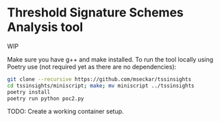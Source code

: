 # Threshold Signature Schemes Analysis tool
WIP

Make sure you have g++ and make installed.
To run the tool locally using Poetry use (not required yet as there are no dependencies):
```bash
git clone --recursive https://github.com/mseckar/tssinsights
cd tssinsights/miniscript; make; mv miniscript ../tssinsights
poetry install
poetry run python poc2.py
```

TODO: Create a working container setup.